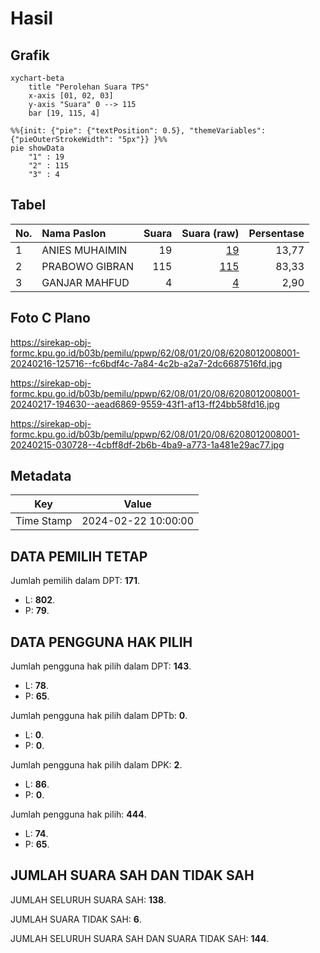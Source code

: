 # Hasil

## Grafik

```mermaid
xychart-beta
    title "Perolehan Suara TPS"
    x-axis [01, 02, 03]
    y-axis "Suara" 0 --> 115
    bar [19, 115, 4]
```

```mermaid
%%{init: {"pie": {"textPosition": 0.5}, "themeVariables": {"pieOuterStrokeWidth": "5px"}} }%%
pie showData
    "1" : 19
    "2" : 115
    "3" : 4
```

## Tabel

| No. | Nama Paslon    | Suara | Suara (raw) | Persentase |
|:--- |:-------------- | -----:| -----------:| ----------:|
| 1   | ANIES MUHAIMIN | 19    | [19][p-1]   | 13,77      |
| 2   | PRABOWO GIBRAN | 115   | [115][p-2]  | 83,33      |
| 3   | GANJAR MAHFUD  | 4     | [4][p-3]    | 2,90       |


[p-1]: https://github.com/gigit-pemilu/pemilu-2024-62-kalimantan-tengah/blob/main/pilpres/hitung-suara/sub/62-kalimantan-tengah/sub/08-sukamara/sub/01-sukamara/sub/2008-petarikan/sub/001-tps/sub/paslon-1.txt
[p-2]: https://github.com/gigit-pemilu/pemilu-2024-62-kalimantan-tengah/blob/main/pilpres/hitung-suara/sub/62-kalimantan-tengah/sub/08-sukamara/sub/01-sukamara/sub/2008-petarikan/sub/001-tps/sub/paslon-2.txt
[p-3]: https://github.com/gigit-pemilu/pemilu-2024-62-kalimantan-tengah/blob/main/pilpres/hitung-suara/sub/62-kalimantan-tengah/sub/08-sukamara/sub/01-sukamara/sub/2008-petarikan/sub/001-tps/sub/paslon-3.txt

## Foto C Plano

https://sirekap-obj-formc.kpu.go.id/b03b/pemilu/ppwp/62/08/01/20/08/6208012008001-20240216-125716--fc6bdf4c-7a84-4c2b-a2a7-2dc6687516fd.jpg

https://sirekap-obj-formc.kpu.go.id/b03b/pemilu/ppwp/62/08/01/20/08/6208012008001-20240217-194630--aead6869-9559-43f1-af13-ff24bb58fd16.jpg

https://sirekap-obj-formc.kpu.go.id/b03b/pemilu/ppwp/62/08/01/20/08/6208012008001-20240215-030728--4cbff8df-2b6b-4ba9-a773-1a481e29ac77.jpg


## Metadata

| Key        | Value               |
| ---------- | ------------------- |
| Time Stamp | 2024-02-22 10:00:00 |


## DATA PEMILIH TETAP

Jumlah pemilih dalam DPT: **171**.
 * L: **802**.
 * P: **79**.

## DATA PENGGUNA HAK PILIH

Jumlah pengguna hak pilih dalam DPT: **143**.
 * L: **78**.
 * P: **65**.

Jumlah pengguna hak pilih dalam DPTb: **0**.
 * L: **0**.
 * P: **0**.

Jumlah pengguna hak pilih dalam DPK: **2**.
 * L: **86**.
 * P: **0**.

Jumlah pengguna hak pilih: **444**.
 * L: **74**.
 * P: **65**.

## JUMLAH SUARA SAH DAN TIDAK SAH

JUMLAH SELURUH SUARA SAH: **138**.

JUMLAH SUARA TIDAK SAH: **6**.

JUMLAH SELURUH SUARA SAH DAN SUARA TIDAK SAH: **144**.


